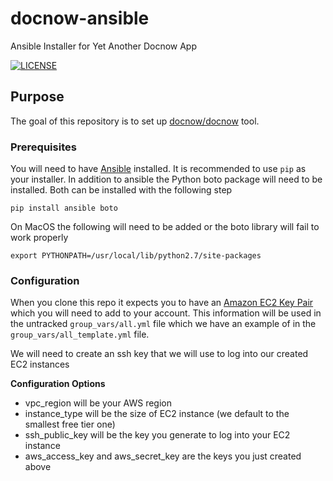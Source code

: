 # docnow-ansible
Ansible Installer for Yet Another Docnow App

[![LICENSE](https://img.shields.io/badge/license-MIT-blue.svg?style=flat-square)](./LICENSE)

## Purpose

The goal of this repository is to set up
[docnow/docnow](https://github.com/docnow/docnow) tool.

### Prerequisites

You will need to have [Ansible](https://ansible.com) installed. It is
recommended to use `pip` as your installer. In addition to ansible the Python
boto package will need to be installed. Both can be installed with the following
step

```
pip install ansible boto
```

On MacOS the following will need to be added or the boto library will fail to
work properly

```
export PYTHONPATH=/usr/local/lib/python2.7/site-packages
```

### Configuration

When you clone this repo it expects you to have an [Amazon EC2 Key
Pair](http://docs.aws.amazon.com/AWSEC2/latest/UserGuide/ec2-key-pairs.html)
which you will need to add to your account. This information will be used in the
untracked `group_vars/all.yml` file which we have an example of in the
`group_vars/all_template.yml` file. 

We will need to create an ssh key that we will use to log into our created EC2
instances

**Configuration Options**

* vpc_region will be your AWS region
* instance_type will be the size of EC2 instance (we default to the smallest
  free tier one)
* ssh_public_key will be the key you generate to log into your EC2 instance
* aws_access_key and aws_secret_key are the keys you just created above


